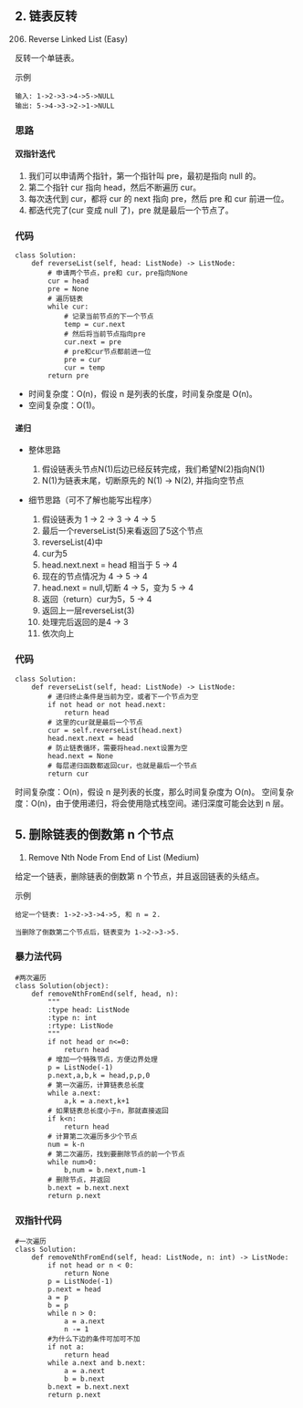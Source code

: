 ## 2. 链表反转
206. Reverse Linked List (Easy)

反转一个单链表。

示例
```
输入: 1->2->3->4->5->NULL
输出: 5->4->3->2->1->NULL
```
### 思路
#### 双指针迭代
1. 我们可以申请两个指针，第一个指针叫 pre，最初是指向 null 的。
2. 第二个指针 cur 指向 head，然后不断遍历 cur。
3. 每次迭代到 cur，都将 cur 的 next 指向 pre，然后 pre 和 cur 前进一位。
4. 都迭代完了(cur 变成 null 了)，pre 就是最后一个节点了。
### 代码
```
class Solution:
    def reverseList(self, head: ListNode) -> ListNode:
        # 申请两个节点，pre和 cur，pre指向None
        cur = head
        pre = None
        # 遍历链表
        while cur:
            # 记录当前节点的下一个节点
            temp = cur.next
            # 然后将当前节点指向pre
            cur.next = pre
            # pre和cur节点都前进一位
            pre = cur
            cur = temp
        return pre
```
- 时间复杂度：O(n)，假设 n 是列表的长度，时间复杂度是 O(n)。
- 空间复杂度：O(1)。
#### 递归
- 整体思路
  1. 假设链表头节点N(1)后边已经反转完成，我们希望N(2)指向N(1)
  2. N(1)为链表末尾，切断原先的 N(1) -> N(2), 并指向空节点

- 细节思路（可不了解也能写出程序）
  1. 假设链表为 1 -> 2 -> 3 -> 4 -> 5
  2. 最后一个reverseList(5)来看返回了5这个节点
  3. reverseList(4)中
  4. cur为5
  5. head.next.next = head 相当于 5 -> 4
  6. 现在的节点情况为 4 -> 5 -> 4
  7. head.next = null,切断 4 -> 5，变为 5 -> 4
  8. 返回（return）cur为5，5 -> 4
  9. 返回上一层reverseList(3)
  10. 处理完后返回的是4 -> 3
  11. 依次向上

### 代码
```
class Solution:
    def reverseList(self, head: ListNode) -> ListNode:
        # 递归终止条件是当前为空，或者下一个节点为空
        if not head or not head.next:
            return head
        # 这里的cur就是最后一个节点
        cur = self.reverseList(head.next)
        head.next.next = head
        # 防止链表循环，需要将head.next设置为空
        head.next = None
        # 每层递归函数都返回cur，也就是最后一个节点
        return cur
```
时间复杂度：O(n)，假设 n 是列表的长度，那么时间复杂度为 O(n)。
空间复杂度：O(n)，由于使用递归，将会使用隐式栈空间。递归深度可能会达到 n 层。
## 5. 删除链表的倒数第 n 个节点
1.  Remove Nth Node From End of List (Medium)

给定一个链表，删除链表的倒数第 n 个节点，并且返回链表的头结点。

示例
```
给定一个链表: 1->2->3->4->5, 和 n = 2.

当删除了倒数第二个节点后，链表变为 1->2->3->5.
```
### 暴力法代码
```
#两次遍历
class Solution(object):
	def removeNthFromEnd(self, head, n):
		"""
		:type head: ListNode
		:type n: int
		:rtype: ListNode
		"""
		if not head or n<=0:
			return head
		# 增加一个特殊节点，方便边界处理
		p = ListNode(-1)
		p.next,a,b,k = head,p,p,0
		# 第一次遍历，计算链表总长度
		while a.next:
			a,k = a.next,k+1
		# 如果链表总长度小于n，那就直接返回
		if k<n:
			return head
		# 计算第二次遍历多少个节点
		num = k-n
		# 第二次遍历，找到要删除节点的前一个节点
		while num>0:
			b,num = b.next,num-1
		# 删除节点，并返回
		b.next = b.next.next
		return p.next
```
### 双指针代码
```
#一次遍历
class Solution:
    def removeNthFromEnd(self, head: ListNode, n: int) -> ListNode:
        if not head or n < 0:
            return None
        p = ListNode(-1)
        p.next = head
        a = p
        b = p
        while n > 0:
            a = a.next
            n -= 1
        #为什么下边的条件可加可不加
        if not a:
            return head
        while a.next and b.next:
            a = a.next
            b = b.next
        b.next = b.next.next
        return p.next
```